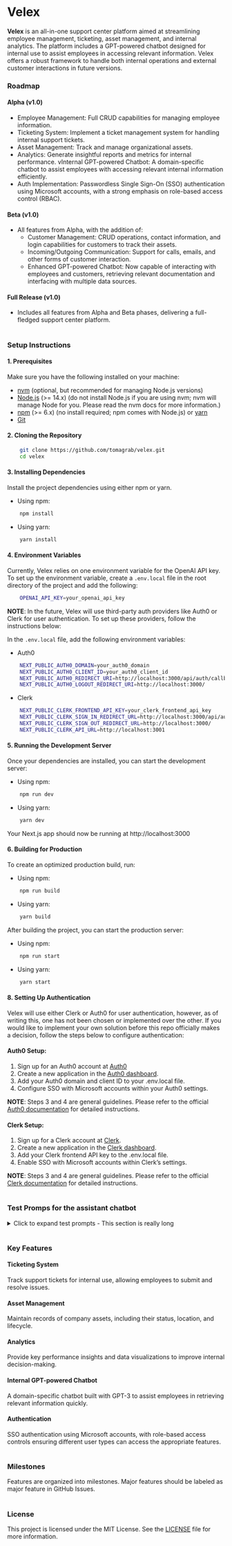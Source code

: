 # Velex

**Velex** is an all-in-one support center platform aimed at streamlining employee management, ticketing, asset management, and internal analytics. The platform includes a GPT-powered chatbot designed for internal use to assist employees in accessing relevant information. Velex offers a robust framework to handle both internal operations and external customer interactions in future versions.

### Roadmap

#### Alpha (v1.0)

- Employee Management: Full CRUD capabilities for managing employee information.
- Ticketing System: Implement a ticket management system for handling internal support tickets.
- Asset Management: Track and manage organizational assets.
- Analytics: Generate insightful reports and metrics for internal performance.
  vInternal GPT-powered Chatbot: A domain-specific chatbot to assist employees with accessing relevant internal information efficiently.
- Auth Implementation: Passwordless Single Sign-On (SSO) authentication using Microsoft accounts, with a strong emphasis on role-based access control (RBAC).

#### Beta (v1.0)

- All features from Alpha, with the addition of:
  - Customer Management: CRUD operations, contact information, and login capabilities for customers to track their assets.
  - Incoming/Outgoing Communication: Support for calls, emails, and other forms of customer interaction.
  - Enhanced GPT-powered Chatbot: Now capable of interacting with employees and customers, retrieving relevant documentation and interfacing with multiple data sources.

#### Full Release (v1.0)

- Includes all features from Alpha and Beta phases, delivering a full-fledged support center platform.

#

### Setup Instructions

#### 1. Prerequisites

Make sure you have the following installed on your machine:

- [nvm](https://github.com/nvm-sh/nvm/blob/master/README.md) (optional, but recommended for managing Node.js versions)
- [Node.js](https://nodejs.org/en) (>= 14.x) (do not install Node.js if you are using nvm; nvm will manage Node for you. Please read the nvm docs for more information.)
- [npm](https://www.npmjs.com/) (>= 6.x) (no install required; npm comes with Node.js) or [yarn](https://yarnpkg.com/getting-started/install)
- [Git](https://git-scm.com/downloads)

#### 2. Cloning the Repository

```bash
    git clone https://github.com/tomagrab/velex.git
    cd velex
```

#### 3. Installing Dependencies

Install the project dependencies using either npm or yarn.

- Using npm:

```bash
    npm install
```

- Using yarn:

```bash
    yarn install
```

#### 4. Environment Variables

Currently, Velex relies on one environment variable for the OpenAI API key. To set up the environment variable, create a `.env.local` file in the root directory of the project and add the following:

```bash
    OPENAI_API_KEY=your_openai_api_key
```

**NOTE**: In the future, Velex will use third-party auth providers like Auth0 or Clerk for user authentication. To set up these providers, follow the instructions below:

In the `.env.local` file, add the following environment variables:

- Auth0

```bash
    NEXT_PUBLIC_AUTH0_DOMAIN=your_auth0_domain
    NEXT_PUBLIC_AUTH0_CLIENT_ID=your_auth0_client_id
    NEXT_PUBLIC_AUTH0_REDIRECT_URI=http://localhost:3000/api/auth/callback
    NEXT_PUBLIC_AUTH0_LOGOUT_REDIRECT_URI=http://localhost:3000/
```

- Clerk

```bash
    NEXT_PUBLIC_CLERK_FRONTEND_API_KEY=your_clerk_frontend_api_key
    NEXT_PUBLIC_CLERK_SIGN_IN_REDIRECT_URL=http://localhost:3000/api/auth/callback
    NEXT_PUBLIC_CLERK_SIGN_OUT_REDIRECT_URL=http://localhost:3000/
    NEXT_PUBLIC_CLERK_API_URL=http://localhost:3001
```

#### 5. Running the Development Server

Once your dependencies are installed, you can start the development server:

- Using npm:

```bash
    npm run dev
```

- Using yarn:

```bash
    yarn dev
```

Your Next.js app should now be running at http://localhost:3000

#### 6. Building for Production

To create an optimized production build, run:

- Using npm:

```bash
    npm run build
```

- Using yarn:

```bash
    yarn build
```

After building the project, you can start the production server:

- Using npm:

```bash
    npm run start
```

- Using yarn:

```bash
    yarn start
```

#### 8. Setting Up Authentication

Velex will use either Clerk or Auth0 for user authentication, however, as of writing this, one has not been chosen or implemented over the other. If you would like to implement your own solution before this repo officially makes a decision, follow the steps below to configure authentication:

#### Auth0 Setup:

1. Sign up for an Auth0 account at [Auth0](https://auth0.com/signup?place=header&type=button&text=sign%20up)
2. Create a new application in the [Auth0 dashboard](https://manage.auth0.com/dashboard).
3. Add your Auth0 domain and client ID to your .env.local file.
4. Configure SSO with Microsoft accounts within your Auth0 settings.

**NOTE**: Steps 3 and 4 are general guidelines. Please refer to the official [Auth0 documentation](https://auth0.com/docs/quickstart/webapp/nextjs/interactive) for detailed instructions.

#### Clerk Setup:

1. Sign up for a Clerk account at [Clerk](https://dashboard.clerk.com/sign-up?redirect_url=https%3A%2F%2Fdashboard.clerk.com%2F).
2. Create a new application in the [Clerk dashboard](https://dashboard.clerk.com/).
3. Add your Clerk frontend API key to the .env.local file.
4. Enable SSO with Microsoft accounts within Clerk’s settings.

**NOTE**: Steps 3 and 4 are general guidelines. Please refer to the official [Clerk documentation](https://clerk.com/docs/quickstarts/nextjs) for detailed instructions.

#

### Test Promps for the assistant chatbot

<details>
    <summary>Click to expand test prompts - This section is really long</summary>
1. Code Snippet Request:

- Can you show me a JavaScript function that calculates the factorial of a number?
- Expected Markdown: A code block with a JavaScript function.
- Output Example:

```javascript
function factorial(n) {
  if (n === 0 || n === 1) return 1;
  return n * factorial(n - 1);
}
```

2. Headings Request:

   - Explain the lifecycle methods of a React component and categorize them using headings.
   - Expected Markdown: Headings (e.g., ## for sections) for each lifecycle phase.
   - Output Example:

```markdown
## Mounting

    - `constructor()`
    - `componentDidMount()`

## Updating

    - `shouldComponentUpdate()`
    - `componentDidUpdate()`

## Unmounting

    - componentWillUnmount()`
```

3.  Bullet Lists Request:

    - List the key features of Next.js.
    - Expected Markdown: A bullet list.
    - Output Example:

```diff
- File-based routing
- API routes
- Static generation
- Server-side rendering
```

4. Numbered Lists Request:

   - What are the steps to deploy a Next.js app to Vercel?
   - Expected Markdown: A numbered list.
   - Output Example:

```markdown
1. Create a Vercel account.
2. Install the Vercel CLI.
3. Link your project to Vercel.
4. Deploy your project with `vercel` command.
```

5.  Table Request:

    - Can you create a table comparing Next.js and Create React App?
    - Expected Markdown: A table.
    - Output Example:

| Feature                | Next.js | Create React App |
| ---------------------- | ------- | ---------------- |
| Server-side rendering  | Yes     | No               |
| Static site generation | Yes     | No               |
| API Routes             | Yes     | No               |

6. Blockquote Request:

   - Can you provide a motivational blockquote for developers?
   - Expected Markdown: A blockquote.
   - Output Example:

```shell
> "First, solve the problem. Then, write the code." – John Johnson
```

7. Bold and Italic Text Request:

   - Can you emphasize key aspects of learning JavaScript?
   - Expected Markdown: Bold and italic text.
   - Output Example:

- **Variables**: Store data values.
- _Functions_: Define reusable blocks of code.
- **Objects**: Organize related data and functions.

8. Link Request:

   - Can you provide a link to the official React documentation?
   - Expected Markdown: A hyperlink.
   - Output Example:

[React Documentation](https://reactjs.org/)

9. All of the above in one long prompt:

   - Can you provide a JavaScript function that calculates the factorial of a number? Explain the lifecycle methods of a React component and categorize them using headings. List the key features of Next.js. What are the steps to deploy a Next.js app to Vercel? Can you create a table comparing Next.js and Create React App? Can you provide a motivational blockquote for developers? Can you emphasize key aspects of learning JavaScript? Can you provide a link to the official React documentation?
   - Expected Markdown: A combination of all the above prompts.
   - Output Example (I was too lazy to write this one out, so I just console logged a raw response from the assistant, since it sends the response in markdown format lol):

<details>
  <summary>Really Long Example</summary>

### JavaScript Factorial Function

Here is a simple JavaScript function to calculate the factorial of a number:

```javascript
function factorial(n) {
  if (n < 0) return -1; // Factorial is not defined for negative numbers
  if (n === 0) return 1; // The factorial of 0 is 1
  return n * factorial(n - 1);
}

console.log(factorial(5)); // Output: 120
```

### Lifecycle Methods of a React Component

React components have a lifecycle that can be broken down into three main phases:

#### 1. Mounting

- **constructor()**: Initializes state and binds methods.
- **static getDerivedStateFromProps()**: Syncs state to props.
- **render()**: Returns the JSX to render.
- **componentDidMount()**: Invoked immediately after a component is mounted. Ideal for network requests or DOM manipulations.

#### 2. Updating

- **static getDerivedStateFromProps()**: Same as in mounting; used to sync state.
- **shouldComponentUpdate()**: Determines whether component should render after state/props changes.
- **render()**: Re-renders the JSX when state/props change.
- **getSnapshotBeforeUpdate()**: Captures DOM info before update.
- **componentDidUpdate()**: Invoked after an update to handle post-update logic.

#### 3. Unmounting

- **componentWillUnmount()**: Cleanup method to cancel network requests, remove event listeners, etc.

### Key Features of Next.js

- **Server-Side Rendering (SSR)**: Renders pages on the server for improved performance and SEO.
- **Static Site Generation (SSG)**: Pre-renders static pages at build time.
- **Automatic Code Splitting**: Optimizes page loading by automatically dividing code.
- **API Routes**: Allows building of API endpoints within a Next.js app.
- **Built-in CSS Support**: Provides built-in support for CSS and CSS-in-JS solutions like styled-components.
- **Image Optimization**: Automatically optimizes images.
- **File-system Routing**: Uses the filesystem as an API to create routes.

### Steps to Deploy a Next.js App to Vercel

1. **Install Vercel CLI**: If you prefer deploying through the CLI, install it using `npm install -g vercel`.
2. **Login to Vercel**: Run `vercel login` and use your Vercel credentials.
3. **Build Your Next.js App**: Run `npm run build` in your project directory.
4. **Deploy to Vercel**: Run `vercel` and follow the prompts to deploy your project.

Alternatively, you can directly link your Git repository to Vercel, and it will automatically deploy on each push.

### Comparison Table: Next.js vs. Create React App

| Feature                   | Next.js                    | Create React App              |
| ------------------------- | -------------------------- | ----------------------------- |
| **Rendering**             | SSR, SSG, ISR, Client-side | Client-side Only              |
| **Routing**               | File-based Routing         | Manual Routing (react-router) |
| **Deployment**            | Optimized for Vercel       | Generic Frontend Deployment   |
| **API Routes**            | Built-in APIs              | Requires separate server      |
| **Image Optimization**    | Built-in                   | Third-party libraries         |
| **Custom Server Support** | Yes                        | No                            |
| **Static Export**         | Supported                  | Requires additional setup     |

### Motivational Blockquote for Developers

> "The best way to predict the future is to invent it." – Alan Kay

### Key Aspects of Learning JavaScript

- **Understand the Basics**: Grasp fundamental concepts like variables, data types, and control structures.
- **Learn Asynchronous Programming**: Master callback functions, promises, and async/await.
- **Manipulate the DOM**: Interact with and modify the document structure and styles.
- **Master ES6+ Features**: Utilize features like arrow functions, destructuring, spread/rest operators, and modules.
- **Understand Event Handling**: Learn how to handle events and form interactions.
- **Dive into Object-Oriented Programming**: Explore JavaScript's prototype-based OOP approach.

### Link to the Official React Documentation

You can access the official React documentation here: [React Documentation](https://reactjs.org/docs/getting-started.html)

</details>
</details>

#

### Key Features

#### Ticketing System

Track support tickets for internal use, allowing employees to submit and resolve issues.

#### Asset Management

Maintain records of company assets, including their status, location, and lifecycle.

#### Analytics

Provide key performance insights and data visualizations to improve internal decision-making.

#### Internal GPT-powered Chatbot

A domain-specific chatbot built with GPT-3 to assist employees in retrieving relevant information quickly.

#### Authentication

SSO authentication using Microsoft accounts, with role-based access controls ensuring different user types can access the appropriate features.

#

### Milestones

Features are organized into milestones. Major features should be labeled as major feature in GitHub Issues.

#

### License

This project is licensed under the MIT License. See the [LICENSE](https://github.com/tomagrab/velex/blob/dev/LICENSE.md) file for more information.
